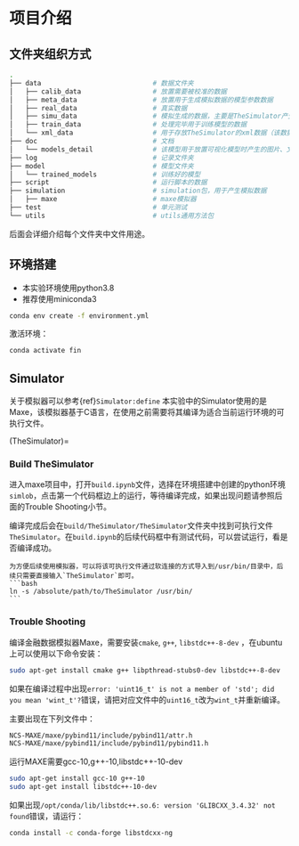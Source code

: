 # 项目介绍

## 文件夹组织方式
```bash
.
├── data                            # 数据文件夹
│   ├── calib_data                  # 放置需要被校准的数据
│   ├── meta_data                   # 放置用于生成模拟数据的模型参数数据
│   ├── real_data                   # 真实数据
│   ├── simu_data                   # 模拟生成的数据，主要是TheSimulator产生的csv数据
│   ├── train_data                  # 处理完毕用于训练模型的数据
│   └── xml_data                    # 用于存放TheSimulator的xml数据（该数据可能被弃用）
├── doc                             # 文档
│   └── models_detail               # 该模型用于放置可视化模型时产生的图片、文本数据
├── log                             # 记录文件夹
├── model                           # 模型文件夹
│   └── trained_models              # 训练好的模型
├── script                          # 运行脚本的数据
├── simulation                      # simulation包，用于产生模拟数据
│   ├── maxe                        # maxe模拟器
├── test                            # 单元测试
└── utils                           # utils通用方法包
```
后面会详细介绍每个文件夹中文件用途。


## 环境搭建
* 本实验环境使用python3.8
* 推荐使用miniconda3
```bash
conda env create -f environment.yml
```

激活环境：
```bash
conda activate fin
```


## Simulator
关于模拟器可以参考{ref}`Simulator:define`
本实验中的Simulator使用的是Maxe，该模拟器基于C语言，在使用之前需要将其编译为适合当前运行环境的可执行文件。

(TheSimulator)=
### Build TheSimulator
进入maxe项目中，打开`build.ipynb`文件，选择在环境搭建中创建的python环境`simlob`，点击第一个代码框边上的运行，等待编译完成，如果出现问题请参照后面的Trouble Shooting小节。

编译完成后会在`build/TheSimulator/TheSimulator`文件夹中找到可执行文件`TheSimulator`。在`build.ipynb`的后续代码框中有测试代码，可以尝试运行，看是否编译成功。

````{tip}
为方便后续使用模拟器，可以将该可执行文件通过软连接的方式导入到/usr/bin/目录中，后续只需要直接输入`TheSimulator`即可。
```bash
ln -s /absolute/path/to/TheSimulator /usr/bin/
```

````


### Trouble Shooting
编译金融数据模拟器Maxe，需要安装`cmake`, `g++`, `libstdc++-8-dev` ，在ubuntu上可以使用以下命令安装：

```bash
sudo apt-get install cmake g++ libpthread-stubs0-dev libstdc++-8-dev
```

如果在编译过程中出现`error: 'uint16_t' is not a member of 'std'; did you mean 'wint_t'?`错误，请把对应文件中的`uint16_t`改为`wint_t`并重新编译。

主要出现在下列文件中：
```bash
NCS-MAXE/maxe/pybind11/include/pybind11/attr.h
NCS-MAXE/maxe/pybind11/include/pybind11/pybind11.h
```

运行MAXE需要gcc-10,g++-10,libstdc++-10-dev
```bash
sudo apt-get install gcc-10 g++-10
sudo apt-get install libstdc++-10-dev
```

如果出现`/opt/conda/lib/libstdc++.so.6: version 'GLIBCXX_3.4.32' not found`错误，请运行：
```bash
conda install -c conda-forge libstdcxx-ng
```



